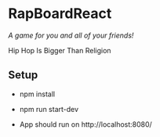 # RapBoardReact

_A game for you and all of your friends!_

Hip Hop Is Bigger Than Religion

## Setup

* npm install

* npm run start-dev

* App should run on http://localhost:8080/